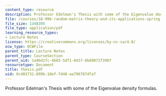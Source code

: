 ```yaml
---
content_type: resource
description: Professor Edelman's Thesis with some of the Eigenvalue density formulas.
file: /courses/18-996-random-matrix-theory-and-its-applications-spring-2004/0c403731899b10ef7d40aa796787dfa7_thesis.pdf
file_size: 1348395
file_type: application/pdf
learning_resource_types:
- Lecture Notes
license: https://creativecommons.org/licenses/by-nc-sa/4.0/
ocw_type: OCWFile
parent_title: Lecture Notes
parent_type: CourseSection
parent_uid: 1a96d1fc-4b83-5df1-8437-8bd9072f3987
resourcetype: Document
title: thesis.pdf
uid: 0c403731-899b-10ef-7d40-aa796787dfa7
---
```

Professor Edelman's Thesis with some of the Eigenvalue density formulas.